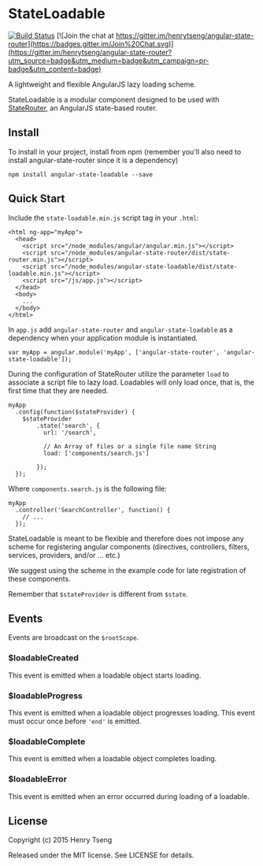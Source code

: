 StateLoadable
=============

[![Build Status](https://travis-ci.org/henrytseng/angular-state-loadable.svg?branch=master)](https://travis-ci.org/henrytseng/angular-state-loadable) [![Join the chat at https://gitter.im/henrytseng/angular-state-router](https://badges.gitter.im/Join%20Chat.svg)](https://gitter.im/henrytseng/angular-state-router?utm_source=badge&utm_medium=badge&utm_campaign=pr-badge&utm_content=badge) 

A lightweight and flexible AngularJS lazy loading scheme.

StateLoadable is a modular component designed to be used with [StateRouter](https://www.npmjs.com/package/angular-state-router), an AngularJS state-based router.  



Install
-------

To install in your project, install from npm (remember you'll also need to install angular-state-router since it is a dependency)

	npm install angular-state-loadable --save



Quick Start
-----------

Include the `state-loadable.min.js` script tag in your `.html`:

	<html ng-app="myApp">
	  <head>
	    <script src="/node_modules/angular/angular.min.js"></script>
	    <script src="/node_modules/angular-state-router/dist/state-router.min.js"></script>
	    <script src="/node_modules/angular-state-loadable/dist/state-loadable.min.js"></script>
	    <script src="/js/app.js"></script>
	  </head>
	  <body>
	    ...
	  </body>
	</html>

In `app.js` add `angular-state-router` and `angular-state-loadable` as a dependency when your application module is instantiated.  

	var myApp = angular.module('myApp', ['angular-state-router', 'angular-state-loadable']);

During the configuration of StateRouter utilize the parameter `load` to associate a script file to lazy load.  Loadables will only load once, that is, the first time that they are needed.  

	myApp
	  .config(function($stateProvider) {
	    $stateProvider
	        .state('search', {
	          url: '/search',
	          
	          // An Array of files or a single file name String
	          load: ['components/search.js']
	          
	        });
	  });

Where `components.search.js` is the following file:

	myApp
	  .controller('SearchController', function() {
	    // ...
	  });

StateLoadable is meant to be flexible and therefore does not impose any scheme for registering angular components (directives, controllers, filters, services, providers, and/or ... etc.)  

We suggest using the scheme in the example code for late registration of these components.  

Remember that `$stateProvider` is different from `$state`.  



Events
------

Events are broadcast on the `$rootScope`.  


### $loadableCreated

This event is emitted when a loadable object starts loading.  



### $loadableProgress

This event is emitted when a loadable object progresses loading.  This event must occur once before `'end'` is emitted.  



### $loadableComplete

This event is emitted when a loadable object completes loading.  



### $loadableError

This event is emitted when an error occurred during loading of a loadable.  



License
-------

Copyright (c) 2015 Henry Tseng

Released under the MIT license. See LICENSE for details.